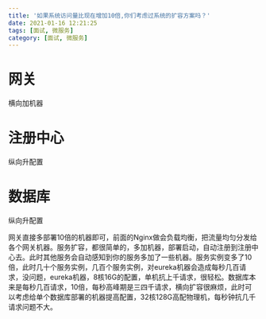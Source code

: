 ```yaml
---
title: '如果系统访问量比现在增加10倍,你们考虑过系统的扩容方案吗？'
date: 2021-01-16 12:21:25
tags: [面试, 微服务]
category: [面试, 微服务]
---
```


# 网关

横向加机器

# 注册中心

纵向升配置

# 数据库

纵向升配置


网关直接多部署10倍的机器即可，前面的Nginx做会负载均衡，把流量均匀分发给各个网关机器。服务扩容，都很简单的，多加机器，部署启动，自动注册到注册中心去。此时其他服务会自动感知到你的服务多加了一些机器。服务实例变多了10倍，此时几十个服务实例，几百个服务实例，对eureka机器会造成每秒几百请求，没问题，eureka机器，8核16G的配置，单机抗上千请求，很轻松。数据库本来是每秒几百请求，10倍，每秒高峰期是三四千请求，横向扩容很麻烦，此时可以考虑给单个数据库部署的机器提高配置，32核128G高配物理机，每秒钟抗几千请求问题不大。

